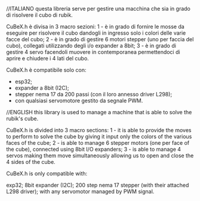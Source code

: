 //ITALIANO
questa libreria serve per gestire una macchina che sia in grado di risolvere il cubo di rubik.

CuBeX.h è divisa in 3 macro sezioni:
1 - è in grado di fornire le mosse da eseguire per risolvere il cubo dandogli in ingresso solo i colori delle varie facce del cubo;
2 - è in grado di gestire 6 motori stepper (uno per faccia del  cubo), collegati utilizzando degli i/o expander a 8bit;
3 - è in grado di gestire 4 servo facendoli muovere in contemporanea permettendoci di aprire e chiudere i 4 lati del cubo.

CuBeX.h è compatibile solo con:
- esp32;
- expander a 8bit (I2C);
- stepper nema 17 da 200 passi (con il loro annesso driver L298);
- con qualsiasi servomotore gestito da segnale PWM.

//ENGLISH
this library is used to manage a machine that is able to solve the rubik's cube.

CuBeX.h is divided into 3 macro sections: 1 - it is able to provide the moves to perform to solve the cube by giving it input only the colors of the various faces of the cube; 2 - is able to manage 6 stepper motors (one per face of the cube), connected using 8bit I/O expanders; 3 - is able to manage 4 servos making them move simultaneously allowing us to open and close the 4 sides of the cube.

CuBeX.h is only compatible with:

exp32;
8bit expander (I2C);
200 step nema 17 stepper (with their attached L298 driver);
with any servomotor managed by PWM signal.
